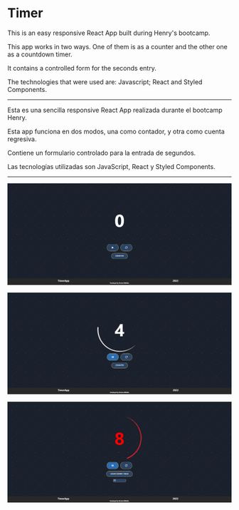 # Timer

This is an easy responsive React App built during Henry's bootcamp.

This app works in two ways. One of them is as a counter and the other one as a countdown timer.

It contains a controlled form for the seconds entry.

The technologies that were used are: Javascript; React and Styled Components.

---

Esta es una sencilla responsive React App realizada durante el bootcamp Henry.

Esta app funciona en dos modos, una como contador, y otra como cuenta regresiva.

Contiene un formulario controlado para la entrada de segundos.

Las tecnologías utilizadas son JavaScript, React y Styled Components.

---

![ImageText](./src/img/Screenshot_01.png)

![ImageText](./src/img/Screenshot_02.png)

![ImageText](./src/img/Screenshot_03.png)
